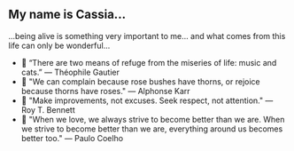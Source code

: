 ## My name is Cassia...

...being alive is something very important to me... and what comes from this life can only be wonderful...

- 🔭 “There are two means of refuge from the miseries of life: music and cats.” ― Théophile Gautier
- 🌱 "We can complain because rose bushes have thorns, or rejoice because thorns have roses." — Alphonse Karr 
- 👯 "Make improvements, not excuses. Seek respect, not attention." — Roy T. Bennett
- 🤔 "When we love, we always strive to become better than we are. When we strive to become better than we are, everything around us becomes better too."
— Paulo Coelho
<!--
- 💬 "Goodbye," said the fox. "And now here is my secret, a very simple secret: It is only with the heart that one can see rightly; what is essential is invisible to the eye."
— Antoine de Saint-Exupéry
- 📫 "Education never ends, Watson. It is a series of lessons, with the greatest for the last." — Arthur Conan Doyle
- 😄 "I like living. I have sometimes been wildly, despairingly, acutely miserable, racked with sorrow; but through it all I still know quite certainly that just to be alive is a grand thing." — Agatha Christie
- ⚡ “Life appears to me too short to be spent in nursing animosity or registering wrongs.” ― Charlotte Bronte, Jane Eyre
-->
